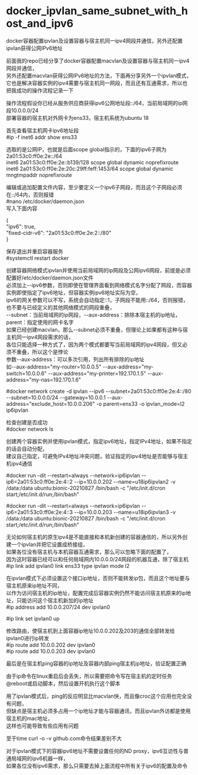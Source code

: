 # docker_ipvlan_same_subnet_with_host_and_ipv6  
docker容器配置ipvlan及设置容器与宿主机同一ipv4网段并通信，另外还配置ipvlan获得公网IPv6地址  
  
前面我的repo已经分享了docker容器配置macvlan及设置容器与宿主机同一ipv4网段并通信，  
另外还配置macvlan获得公网IPv6地址的方法，下面再分享另外一个ipvlan模式，  
它也是解决容器实例的ipv4需要与宿主机同一网段，而且还有互通需求，所以也把我成功的操作流程记录一下  
  
  
操作流程假设你已经从服务供应商获得ipv6公网地址段::/64，当前局域网的ip网段10.0.0.0/24  
部署容器的宿主机对外网卡为ens33，宿主机系统为ubuntu 18  
  
首先查看宿主机网卡ipv6地址段  
#ip -f inet6 addr show ens33  
  
选取的是公网IP，也就是后面scope global指示的，下面的ipv6子网为2a01:53c0:ff0e:2e::/64  
inet6 2a01:53c0:ff0e:2e::b139/128 scope global dynamic noprefixroute  
inet6 2a01:53c0:ff0e:2e:20c:29ff:feff:1453/64 scope global dynamic mngtmpaddr noprefixroute  
  
编辑或追加配置文件内容，至少要定义一个ipv6子网段，而且这个子网段必须在::/64内，否则报错  
#nano /etc/docker/daemon.json  
写入下面内容  
  
{  
"ipv6": true,  
"fixed-cidr-v6": "2a01:53c0:ff0e:2e:2::/80"  
}  
  
保存退出并重启容器服务  
#systemctl restart docker  
  
  
创建容器网络模式ipvlan并使用当前局域网的ip网段及公网ipv6网段，前提是必须配置好/etc/docker/daemon.json文件  
必须加上--ipv6参数，否则即使在管理界面看到网络模式名字分配了网段，而容器实例即使指定了ipv6地址，但容器实例ipv6地址实际为空，  
ipv6的网关参数可以不写，系统会自动指定::1，子网段不能用::/64，否则报错，也不要与已经定义的其他网络模式的网段重叠，  
--subnet：当前局域网的ip网段，--aux-address：排除本宿主机的ip地址，parent：指定使用的网卡名字  
如果已经创建macvlan，那么--subnet必须不重叠，但理论上如果都有这种与宿主机同一ipv4网段需求的话，  
各位只能选择一种方式了，因为两个模式都要写当前局域网的ipv4网段，但又必须不重叠，所以这个是悖论  
参数--aux-address：可以多次引用，列出所有排除的ip地址  
如--aux-address="my-router=10.0.0.5" --aux-address="my-switch=10.0.0.6" --aux-address="my-printer=192.170.1.5" --aux-address="my-nas=192.170.1.6"
  
#docker network create -d ipvlan --ipv6 --subnet=2a01:53c0:ff0e:2e:4::/80 --subnet=10.0.0.0/24 --gateway=10.0.0.1 --aux-address="exclude_host=10.0.0.206" -o parent=ens33 -o ipvlan_mode=l2 ip6ipvlan  
  
检查创建是否成功  
#docker network ls  
  
创建两个容器实例并使用ipvlan模式，指定ipv6地址，指定IPv4地址，如果不指定的话会自动分配，  
建议自己指定，可避免IPv4地址冲突问题，验证指定的ipv4地址是否能够与宿主机ipv4通信  
  
#docker run -dit --restart=always --network=ip6ipvlan --ip6=2a01:53c0:ff0e:2e:4::2 --ip=10.0.0.202 --name=u18ip6ipvlan2 -v /data:/data ubuntu:bionic-20210827 /bin/bash -c "/etc/init.d/cron start;/etc/init.d/run;/bin/bash"  
  
#docker run -dit --restart=always --network=ip6ipvlan --ip6=2a01:53c0:ff0e:2e:4::3 --ip=10.0.0.203 --name=u18ip6ipvlan3 -v /data:/data ubuntu:bionic-20210827 /bin/bash -c "/etc/init.d/cron start;/etc/init.d/run;/bin/bash"  
  
无论如何宿主机的原生ipv4是不能直接和本机新创建的容器通信的，所以另外创建一个ipvlan并把它设置成桥接组，  
如果各位没有宿主机与本机容器互通需求，那么可以忽略下面的配置了，  
因为这时容器已经可以和任何局域网内10.0.0.0/24网段的机器互通，除了宿主机  
#ip link add ipvlan0 link ens33 type ipvlan mode l2  
  
在ipvlan模式下必须设置这个接口ip地址，否则不能转发ip包，而且这个地址要与宿主机原来ip地址不同，  
以作为访问宿主机的ip地址，配置完成后容器实例仍然不能访问宿主机原来的ip地址，只能访问这个宿主机新加的ip地址  
#ip address add 10.0.0.207/24 dev ipvlan0  
  
#ip link set ipvlan0 up  
  
修改路由，使宿主机到上面容器ip地址10.0.0.202及203的通信全部转发给ipvlan0进行ip转发  
#ip route add 10.0.0.202 dev ipvlan0  
#ip route add 10.0.0.203 dev ipvlan0  
  
  
最后是在宿主机ping容器的ip地址及容器内部ping宿主机ip地址，验证配置正确  
  
由于ip命令在linux重启后会丢失，所以需要把命令写在宿主机的定时任务@reboot或启动脚本，然后设置开机执行这个脚本  
  
用了ipvlan模式后，ping的反应明显比macvlan快，而且像croc这个应用也完全没有问题，  
但缺点是宿主机必须多占用一个ip地址才能与容器通讯，而且ipvlan外访都是使用宿主机的mac地址，  
这样也可能导致有些应用有问题  
  
至于time curl -o -v github.com命令结果差别不大  
  
对于ipvlan模式下的容器ipv6地址不需要设置任何的ND proxy，ipv6互访性与普通局域网的ipv6机器一样，  
如果各位没有ipv6需求，那么只需要去掉上面流程中所有关于ipv6的配置及命令  
  

